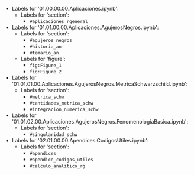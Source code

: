 - Labels for '01.00.00.00.Aplicaciones.ipynb':
	- Labels for 'section':
		* `#aplicaciones_rgeneral`
- Labels for '01.01.00.00.Aplicaciones.AgujerosNegros.ipynb':
	- Labels for 'section':
		* `#agujeros_negros`
		* `#historia_an`
		* `#temario_an`
	- Labels for 'figure':
		* `fig:Figure_1`
		* `fig:Figure_2`
- Labels for '01.01.01.00.Aplicaciones.AgujerosNegros.MetricaSchwarzschild.ipynb':
	- Labels for 'section':
		* `#metrica_schw`
		* `#cantidades_metrica_schw`
		* `#integracion_numerica_schw`
- Labels for '01.01.02.00.Aplicaciones.AgujerosNegros.FenomenologiaBasica.ipynb':
	- Labels for 'section':
		* `#singularidad_schw`
- Labels for '02.01.00.00.Apendices.CodigosUtiles.ipynb':
	- Labels for 'section':
		* `#apendices`
		* `#apendice_codigos_utiles`
		* `#calculo_analitico_rg`
